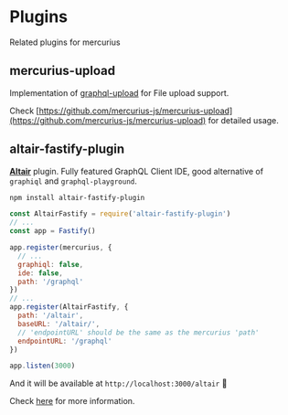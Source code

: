 # Plugins

Related plugins for mercurius

## mercurius-upload

Implementation of [graphql-upload](https://github.com/jaydenseric/graphql-upload) for File upload support.

Check [https://github.com/mercurius-js/mercurius-upload](https://github.com/mercurius-js/mercurius-upload) for detailed usage.

## altair-fastify-plugin

[**Altair**](https://altair.sirmuel.design/) plugin. Fully featured GraphQL Client IDE, good alternative of `graphiql` and `graphql-playground`.

```bash
npm install altair-fastify-plugin
```

```js
const AltairFastify = require('altair-fastify-plugin')
// ...
const app = Fastify()

app.register(mercurius, {
  // ...
  graphiql: false,
  ide: false,
  path: '/graphql'
})
// ...
app.register(AltairFastify, {
  path: '/altair',
  baseURL: '/altair/',
  // 'endpointURL' should be the same as the mercurius 'path'
  endpointURL: '/graphql'
})

app.listen(3000)
```

And it will be available at `http://localhost:3000/altair` 🎉

Check [here](https://github.com/imolorhe/altair/tree/staging/packages/altair-fastify-plugin) for more information.
